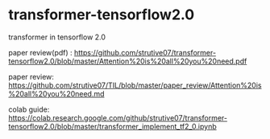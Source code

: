 # transformer-tensorflow2.0
transformer in tensorflow 2.0

paper review(pdf) : https://github.com/strutive07/transformer-tensorflow2.0/blob/master/Attention%20is%20all%20you%20need.pdf

paper review: https://github.com/strutive07/TIL/blob/master/paper_review/Attention%20is%20all%20you%20need.md

colab guide: https://colab.research.google.com/github/strutive07/transformer-tensorflow2.0/blob/master/transformer_implement_tf2_0.ipynb
